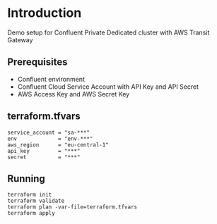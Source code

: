 # Introduction

Demo setup for Confluent Private Dedicated cluster with AWS Transit Gateway

## Prerequisites

- Confluent environment
- Confluent Cloud Service Account with API Key and API Secret
- AWS Access Key and AWS Secret Key

## terraform.tfvars

```
service_account = "sa-***"
env             = "env-***"
aws_region      = "eu-central-1"
api_key         = "***"
secret          = "***"
```

## Running

```
terraform init
terraform validate
terraform plan -var-file=terraform.tfvars
terraform apply
```
